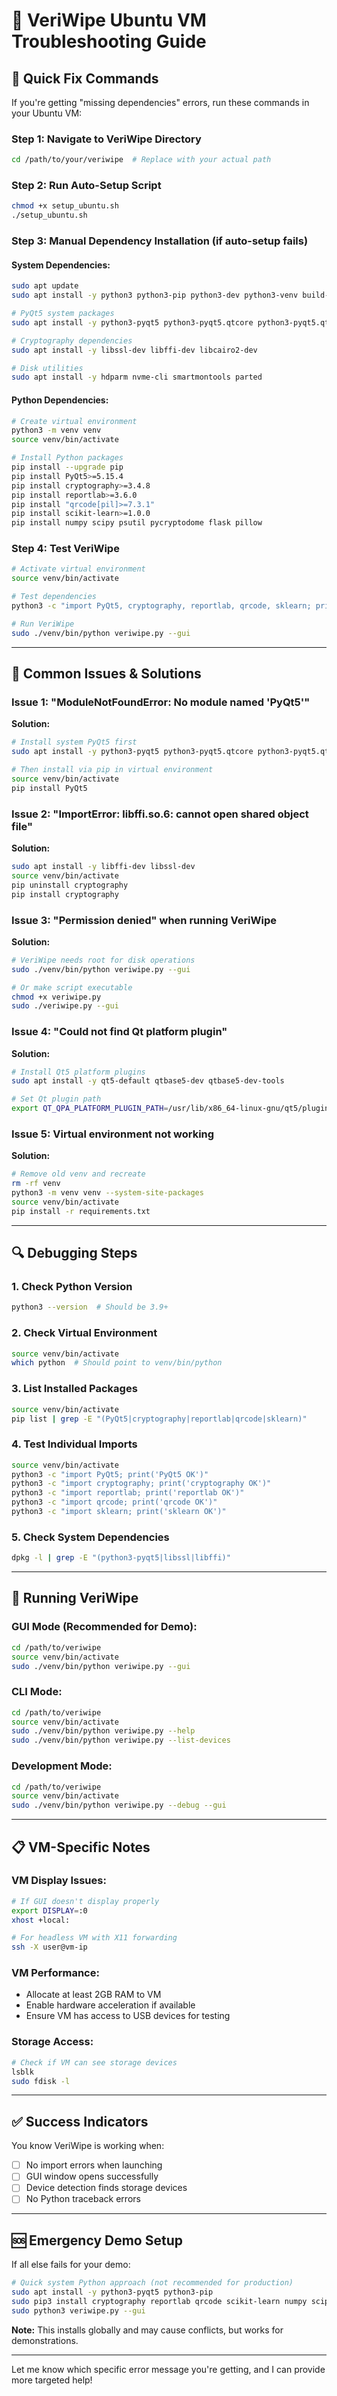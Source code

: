 # 🔧 VeriWipe Ubuntu VM Troubleshooting Guide

## 🎯 **Quick Fix Commands**

If you're getting "missing dependencies" errors, run these commands in your Ubuntu VM:

### **Step 1: Navigate to VeriWipe Directory**

```bash
cd /path/to/your/veriwipe  # Replace with your actual path
```

### **Step 2: Run Auto-Setup Script**

```bash
chmod +x setup_ubuntu.sh
./setup_ubuntu.sh
```

### **Step 3: Manual Dependency Installation (if auto-setup fails)**

#### **System Dependencies:**

```bash
sudo apt update
sudo apt install -y python3 python3-pip python3-dev python3-venv build-essential

# PyQt5 system packages
sudo apt install -y python3-pyqt5 python3-pyqt5.qtcore python3-pyqt5.qtgui python3-pyqt5.qtwidgets

# Cryptography dependencies
sudo apt install -y libssl-dev libffi-dev libcairo2-dev

# Disk utilities
sudo apt install -y hdparm nvme-cli smartmontools parted
```

#### **Python Dependencies:**

```bash
# Create virtual environment
python3 -m venv venv
source venv/bin/activate

# Install Python packages
pip install --upgrade pip
pip install PyQt5>=5.15.4
pip install cryptography>=3.4.8
pip install reportlab>=3.6.0
pip install "qrcode[pil]>=7.3.1"
pip install scikit-learn>=1.0.0
pip install numpy scipy psutil pycryptodome flask pillow
```

### **Step 4: Test VeriWipe**

```bash
# Activate virtual environment
source venv/bin/activate

# Test dependencies
python3 -c "import PyQt5, cryptography, reportlab, qrcode, sklearn; print('✅ All dependencies OK')"

# Run VeriWipe
sudo ./venv/bin/python veriwipe.py --gui
```

---

## 🐛 **Common Issues & Solutions**

### **Issue 1: "ModuleNotFoundError: No module named 'PyQt5'"**

**Solution:**

```bash
# Install system PyQt5 first
sudo apt install -y python3-pyqt5 python3-pyqt5.qtcore python3-pyqt5.qtgui python3-pyqt5.qtwidgets

# Then install via pip in virtual environment
source venv/bin/activate
pip install PyQt5
```

### **Issue 2: "ImportError: libffi.so.6: cannot open shared object file"**

**Solution:**

```bash
sudo apt install -y libffi-dev libssl-dev
source venv/bin/activate
pip uninstall cryptography
pip install cryptography
```

### **Issue 3: "Permission denied" when running VeriWipe**

**Solution:**

```bash
# VeriWipe needs root for disk operations
sudo ./venv/bin/python veriwipe.py --gui

# Or make script executable
chmod +x veriwipe.py
sudo ./veriwipe.py --gui
```

### **Issue 4: "Could not find Qt platform plugin"**

**Solution:**

```bash
# Install Qt5 platform plugins
sudo apt install -y qt5-default qtbase5-dev qtbase5-dev-tools

# Set Qt plugin path
export QT_QPA_PLATFORM_PLUGIN_PATH=/usr/lib/x86_64-linux-gnu/qt5/plugins/platforms
```

### **Issue 5: Virtual environment not working**

**Solution:**

```bash
# Remove old venv and recreate
rm -rf venv
python3 -m venv venv --system-site-packages
source venv/bin/activate
pip install -r requirements.txt
```

---

## 🔍 **Debugging Steps**

### **1. Check Python Version**

```bash
python3 --version  # Should be 3.9+
```

### **2. Check Virtual Environment**

```bash
source venv/bin/activate
which python  # Should point to venv/bin/python
```

### **3. List Installed Packages**

```bash
source venv/bin/activate
pip list | grep -E "(PyQt5|cryptography|reportlab|qrcode|sklearn)"
```

### **4. Test Individual Imports**

```bash
source venv/bin/activate
python3 -c "import PyQt5; print('PyQt5 OK')"
python3 -c "import cryptography; print('cryptography OK')"
python3 -c "import reportlab; print('reportlab OK')"
python3 -c "import qrcode; print('qrcode OK')"
python3 -c "import sklearn; print('sklearn OK')"
```

### **5. Check System Dependencies**

```bash
dpkg -l | grep -E "(python3-pyqt5|libssl|libffi)"
```

---

## 🚀 **Running VeriWipe**

### **GUI Mode (Recommended for Demo):**

```bash
cd /path/to/veriwipe
source venv/bin/activate
sudo ./venv/bin/python veriwipe.py --gui
```

### **CLI Mode:**

```bash
cd /path/to/veriwipe
source venv/bin/activate
sudo ./venv/bin/python veriwipe.py --help
sudo ./venv/bin/python veriwipe.py --list-devices
```

### **Development Mode:**

```bash
cd /path/to/veriwipe
source venv/bin/activate
sudo ./venv/bin/python veriwipe.py --debug --gui
```

---

## 📋 **VM-Specific Notes**

### **VM Display Issues:**

```bash
# If GUI doesn't display properly
export DISPLAY=:0
xhost +local:

# For headless VM with X11 forwarding
ssh -X user@vm-ip
```

### **VM Performance:**

- Allocate at least 2GB RAM to VM
- Enable hardware acceleration if available
- Ensure VM has access to USB devices for testing

### **Storage Access:**

```bash
# Check if VM can see storage devices
lsblk
sudo fdisk -l
```

---

## ✅ **Success Indicators**

You know VeriWipe is working when:

- [ ] No import errors when launching
- [ ] GUI window opens successfully
- [ ] Device detection finds storage devices
- [ ] No Python traceback errors

---

## 🆘 **Emergency Demo Setup**

If all else fails for your demo:

```bash
# Quick system Python approach (not recommended for production)
sudo apt install -y python3-pyqt5 python3-pip
sudo pip3 install cryptography reportlab qrcode scikit-learn numpy scipy psutil pycryptodome flask pillow
sudo python3 veriwipe.py --gui
```

**Note:** This installs globally and may cause conflicts, but works for demonstrations.

---

Let me know which specific error message you're getting, and I can provide more targeted help!

